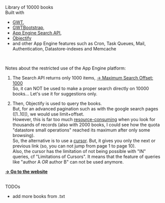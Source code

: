 <html>
<body>
<p>
Library of 10000 books<br/>
Built with 
<ul>
<li><a href="https://developers.google.com/web-toolkit/">GWT</a>, </li>
<li><a href="http://gwtbootstrap.github.com/">GWTBootstrap</a>, </li>
<li><a href="https://developers.google.com/appengine/docs/java/search/overview">App Engine Search API</a>, </li>
<li><a href="http://code.google.com/p/objectify-appengine/">Objectify</a></li>
<li>and other App Engine features such as Cron, Task Queues, Mail, Authentication, Datastore-indexes and Memcache</li>
</ul>
<br/>
</p>
<p>
Notes about the restricted use of the App Engine platform:
<ol>
<li>
<p>The Search API returns only 1000 items, 
<a href="https://developers.google.com/appengine/docs/java/search/overview#Quotas">&#8594; Maximum Search Offset: 1000</a>
 <br/>
So, it can NOT be used to make a proper search directly on 10000 books... Let's use it for suggestions only.
</p>
</li>
<li>
<p>
Then, Objectify is used to query the books. <br/>
But, for an advanced pagination such as with the google search pages ([1..10]), we would use limit+offset.<br/>
However, this is far too much <a href="https://developers.google.com/appengine/articles/paging">resource-consuming</a> when you look for thousands of records (also with 2000 books, I could see how the quota "datastore small operations" reached its maximum after only some browsing).<br/>
So, the alternative is to use a <a href="https://developers.google.com/appengine/docs/java/datastore/queries#Query_Cursors">cursor</a>. But, it gives you only the next or previous link (so, you can not jump from page 1 to page 10).
<br/>Also, the cursor has the limitation of not being possible with "IN" queries, cf "Limitations of Cursors". It means that the feature of queries like "author A <i>OR</i> author B" can not be used anymore.
</p>
</li>

</ol>


<a href="http://pgu-books.appspot.com/"><strong>&#8594; Go to the website</strong></a><br/>
<br/>
</p>
<p>
TODOs<br/>
<ul>
<li>add more books from .txt</li>
</ul>
</p>
</body>
</html>
